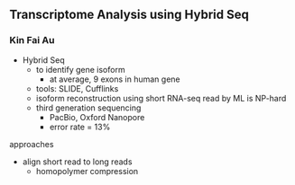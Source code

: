 ## Transcriptome Analysis using Hybrid Seq ##
### Kin Fai Au ###

- Hybrid Seq
  - to identify gene isoform
    - at average, 9 exons in human gene
  - tools: SLIDE, Cufflinks
  - isoform reconstruction using short RNA-seq read by ML is NP-hard
  - third generation sequencing
    - PacBio, Oxford Nanopore
    - error rate = 13%

approaches
- align short read to long reads
  - homopolymer compression
